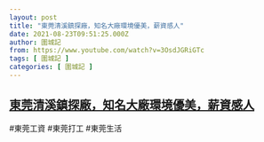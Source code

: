 ```yaml
---
layout: post
title: "東莞清溪鎮探廠，知名大廠環境優美，薪資感人"
date: 2021-08-23T09:51:25.000Z
author: 圍城記
from: https://www.youtube.com/watch?v=3OsdJGRiGTc
tags: [ 圍城記 ]
categories: [ 圍城記 ]
---
```

<!--1629712285000-->
[東莞清溪鎮探廠，知名大廠環境優美，薪資感人](https://www.youtube.com/watch?v=3OsdJGRiGTc)
------

<div>
#東莞工資 #東莞打工 #東莞生活
</div>
